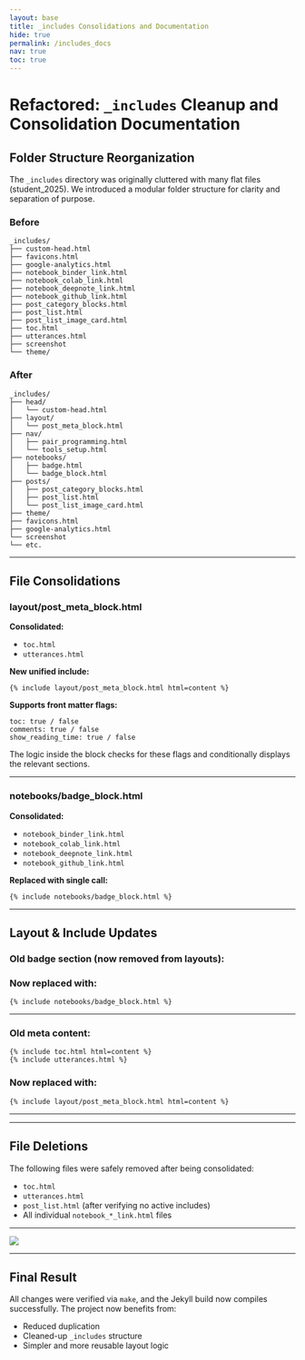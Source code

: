 ```yaml
---
layout: base
title: _includes Consolidations and Documentation
hide: true
permalink: /includes_docs
nav: true
toc: true
---
```


# Refactored: `_includes` Cleanup and Consolidation Documentation

## Folder Structure Reorganization

The `_includes` directory was originally cluttered with many flat files (student_2025). We introduced a modular folder structure for clarity and separation of purpose.

### Before

```
_includes/
├── custom-head.html
├── favicons.html
├── google-analytics.html
├── notebook_binder_link.html
├── notebook_colab_link.html
├── notebook_deepnote_link.html
├── notebook_github_link.html
├── post_category_blocks.html
├── post_list.html
├── post_list_image_card.html
├── toc.html
├── utterances.html
├── screenshot
└── theme/
```

### After

```
_includes/
├── head/
│   └── custom-head.html
├── layout/
│   └── post_meta_block.html
├── nav/
│   ├── pair_programming.html
│   └── tools_setup.html
├── notebooks/
│   ├── badge.html
│   └── badge_block.html
├── posts/
│   ├── post_category_blocks.html
│   ├── post_list.html
│   └── post_list_image_card.html
├── theme/
├── favicons.html
├── google-analytics.html
└── screenshot
└── etc.
```

---

## File Consolidations

### layout/post_meta_block.html

**Consolidated:**
- `toc.html`
- `utterances.html`

**New unified include:**

```liquid
{% include layout/post_meta_block.html html=content %}
```

**Supports front matter flags:**
```liquid
toc: true / false
comments: true / false
show_reading_time: true / false
```

The logic inside the block checks for these flags and conditionally displays the relevant sections.

---

### notebooks/badge_block.html

**Consolidated:**
- `notebook_binder_link.html`
- `notebook_colab_link.html`
- `notebook_deepnote_link.html`
- `notebook_github_link.html`

**Replaced with single call:**
```liquid
{% include notebooks/badge_block.html %}
```

---

## Layout & Include Updates

### Old badge section (now removed from layouts):


### Now replaced with:
```liquid
{% include notebooks/badge_block.html %}
```

---

### Old meta content:
```liquid
{% include toc.html html=content %}
{% include utterances.html %}
```

### Now replaced with:
```liquid
{% include layout/post_meta_block.html html=content %}
```
---

---

## File Deletions

The following files were safely removed after being consolidated:

- `toc.html`
- `utterances.html`
- `post_list.html` (after verifying no active includes)
- All individual `notebook_*_link.html` files

---

<img src="{{site.baseurl}}/images/layout-post.drawio.svg">

---

## Final Result

All changes were verified via `make`, and the Jekyll build now compiles successfully. The project now benefits from:

- Reduced duplication
- Cleaned-up `_includes` structure
- Simpler and more reusable layout logic